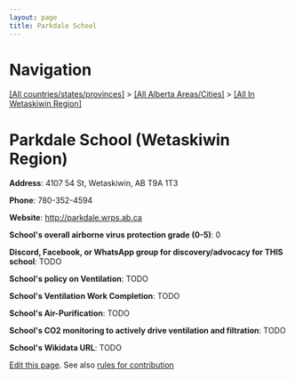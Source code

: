 ```yaml
---
layout: page
title: Parkdale School
---
```

# Navigation

[[All countries/states/provinces]](../../..) > [[All Alberta Areas/Cities]](../..) > [[All In Wetaskiwin Region]](..)

# Parkdale School (Wetaskiwin Region)

**Address**: 4107 54 St, Wetaskiwin, AB T9A 1T3

**Phone**: 780-352-4594

**Website**: <http://parkdale.wrps.ab.ca>

**School's overall airborne virus protection grade (0-5)**: 0

**Discord, Facebook, or WhatsApp group for discovery/advocacy for THIS school**: TODO

**School's policy on Ventilation**: TODO

**School's Ventilation Work Completion**: TODO

**School's Air-Purification**: TODO

**School's CO2 monitoring to actively drive ventilation and filtration**: TODO

**School's Wikidata URL**: TODO


[Edit this page](https://github.com/ventilate-schools/AB/edit/main/./Wetaskiwin_Region/Parkdale_School.md). See also [rules for contribution](../../../contribution-rules/)